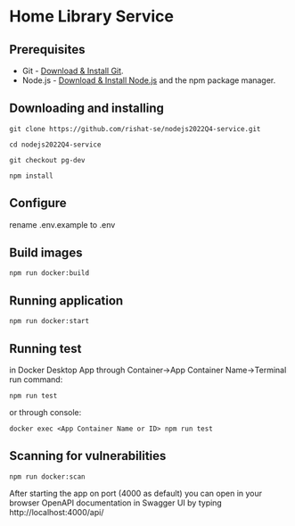 # Home Library Service

## Prerequisites

- Git - [Download & Install Git](https://git-scm.com/downloads).
- Node.js - [Download & Install Node.js](https://nodejs.org/en/download/) and the npm package manager.

## Downloading and installing

```
git clone https://github.com/rishat-se/nodejs2022Q4-service.git
```

```
cd nodejs2022Q4-service
```

```
git checkout pg-dev
```

```
npm install
```

## Configure

rename .env.example to .env

## Build images

```
npm run docker:build
```

## Running application

```
npm run docker:start
```

## Running test

in Docker Desktop App through Container->App Container Name->Terminal run command:

```
npm run test
```

or through console:

```
docker exec <App Container Name or ID> npm run test
```

## Scanning for vulnerabilities

```
npm run docker:scan
```

After starting the app on port (4000 as default) you can open
in your browser OpenAPI documentation in Swagger UI by typing http://localhost:4000/api/
